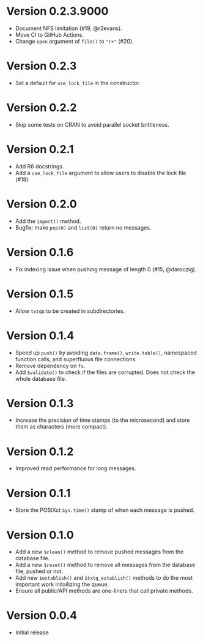 # Version 0.2.3.9000

* Document NFS limitation (#19, @r2evans).
* Move CI to GitHub Actions.
* Change `open` argument of `file()` to `"r+"` (#20).

# Version 0.2.3

* Set a default for `use_lock_file` in the constructor.

# Version 0.2.2

* Skip some tests on CRAN to avoid parallel socket brittleness.

# Version 0.2.1

* Add R6 docstrings.
* Add a `use_lock_file` argument to allow users to disable the lock file (#18).

# Version 0.2.0

* Add the `import()` method.
* Bugfix: make `pop(0)` and `list(0)` return no messages.

# Version 0.1.6

* Fix indexing issue when pushing message of length 0 (#15, @daroczig).

# Version 0.1.5

* Allow `txtq`s to be created in subdirectories.

# Version 0.1.4

* Speed up `push()` by avoiding `data.frame()`, `write.table()`, namespaced function calls, and superfluous file connections.
* Remove dependency on `fs`.
* Add `$validate()` to check if the files are corrupted. Does not check the whole database file.

# Version 0.1.3

* Increase the precision of time stamps (to the microsecond) and store them as characters (more compact).

# Version 0.1.2

* Improved read performance for long messages.

# Version 0.1.1

* Store the POSIXct `Sys.time()` stamp of when each message is pushed.

# Version 0.1.0

* Add a new `$clean()` method to remove pushed messages from the database file.
* Add a new `$reset()` method to remove all messages from the database file, pushed or not.
* Add new `$establish()` and `$txtq_establish()` methods to do the most important work initailizing the queue.
* Ensure all public/API methods are one-liners that call private methods.

# Version 0.0.4

* Initial release

